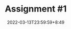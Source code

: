 ---
type: assignment
date: 2022-03-13T23:59:59+8:49
title: 'Assignment #1'
pdf: /static_files/assignments/01_assignment.pdf
attachment: /static_files/assignments/01_assignment.zip
#solutions: /static_files/assignments/asg_solutions.pdf
due_event: 
    type: due
    date: 2022-03-27T23:59:59
    description: 'Assignment #1 due'
---